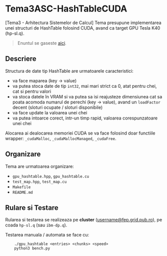 # Tema3ASC-HashTableCUDA
[Tema3 - Arhitectura Sistemelor de Calcul] 
Tema presupune implementarea unei structuri de HashTable folosind CUDA, avand ca target GPU Tesla K40 (hp-sl.q).

> Enuntul se gaseste [aici](https://ocw.cs.pub.ro/courses/asc/teme/tema3).

## Descriere 
Structura de date tip HashTable are urmatoarele caracteristici:
- va face maparea (key → value)
- va putea stoca date de tip `int32`, mai mari strict ca 0, atat pentru chei, cat si pentru valori
- va stoca datele în VRAM si va putea sa isi reajusteze dimensiunea cat sa poata acomoda numarul de perechi (key → value), avand un `loadFactor` decent (sloturi ocupate / sloturi disponibile)
- va face update la valoarea unei chei
- va putea intoarce corect, intr-un timp rapid, valoarea corespunzatoare unei chei

Alocarea ai dealocarea memoriei CUDA se va face folosind doar functiile wrapper: `_cudaMalloc`, `_cudaMallocManaged`, `_cudaFree`.

## Organizare
Tema are urmatoarea organizare:
- `gpu_hashtable.hpp`, `gpu_hashtable.cu`
- `test_map.hpp`, `test_map.cu`
- `Makefile`
- `README.md `

## Rulare si Testare
Rularea si testarea se realizeaza pe **cluster** (username@fep.grid.pub.ro), pe coada `hp-sl.q` (sau  `ibm-dp.q`).

Testarea manuala / automata se face cu:
```shell
    ./gpu_hashtable <entries> <chunks> <speed>
    python3 bench.py
```



